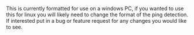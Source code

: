 This is currently formatted for use on a windows PC, if you wanted to use this for linux you will likely need to change the format of the ping detection.
If interested put in a bug or feature request for any changes you would like to see.
